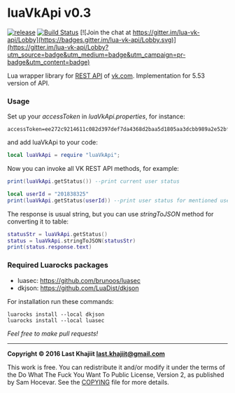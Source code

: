 luaVkApi v0.3
=========

[![release](https://img.shields.io/badge/release-v0.3-brightgreen.png?style=default)](https://github.com/last-khajiit/vkb/releases/latest) [![Build Status](https://travis-ci.org/last-khajiit/lua-vk-api.svg?branch=master)](https://travis-ci.org/last-khajiit/lua-vk-api) [![Join the chat at https://gitter.im/lua-vk-api/Lobby](https://badges.gitter.im/lua-vk-api/Lobby.svg)](https://gitter.im/lua-vk-api/Lobby?utm_source=badge&utm_medium=badge&utm_campaign=pr-badge&utm_content=badge)

Lua wrapper library for [REST API](https://vk.com/dev/methods) of [vk.com](https://vk.com). Implementation for 5.53 version of API.

### Usage

Set up your *accessToken* in *luaVkApi.properties*, for instance:
```
accessToken=ee272c9214611c082d397def7da4368d2baa5d1805aa3dcbb989a2e52bf0cec8c69da547b5d54b524da56
```
and add luaVkApi to your code:
```lua
local luaVkApi = require "luaVkApi";
```

Now you can invoke all VK REST API methods, for example:
```lua
print(luaVkApi.getStatus()) --print current user status

local userId = "201838325"
print(luaVkApi.getStatus(userId)) --print user status for mentioned user
```
The response is usual string, but you can use _stringToJSON_ method for converting it to table:
```lua
statusStr = luaVkApi.getStatus()
status = luaVkApi.stringToJSON(statusStr)
print(status.response.text)
```

### Required Luarocks packages

- luasec: https://github.com/brunoos/luasec
- dkjson: https://github.com/LuaDist/dkjson

For installation run these commands:
```
luarocks install --local dkjson
luarocks install --local luasec
```



*Feel free to make pull requests!*


---

**Copyright © 2016 Last Khajiit <last.khajiit@gmail.com>**

This work is free. You can redistribute it and/or modify it under the
terms of the Do What The Fuck You Want To Public License, Version 2,
as published by Sam Hocevar. See the [COPYING](https://raw.githubusercontent.com/last-khajiit/lua-vk-api/master/copying.txt) file for more details.
